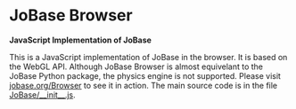 # JoBase Browser
**JavaScript Implementation of JoBase**

This is a JavaScript implementation of JoBase in the browser.
It is based on the WebGL API.
Although JoBase Browser is almost equivelant to the JoBase Python package, the physics engine is not supported.
Please visit [jobase.org/Browser](https://jobase.org/Browser) to see it in action.
The main source code is in the file [JoBase/\_\_init__.js](https://github.com/JoBase/Browser/blob/main/JoBase/__init__.js).
